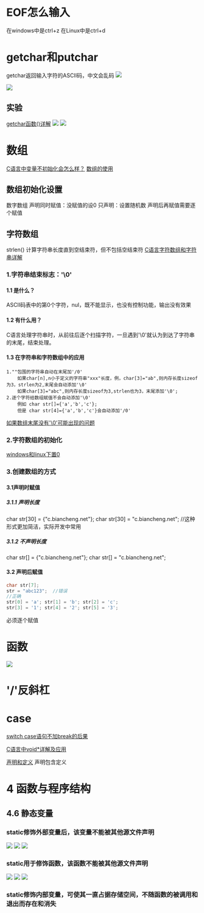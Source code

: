 # EOF怎么输入
在windows中是ctrl+z
在Linux中是ctrl+d

# getchar和putchar
getchar返回输入字符的ASCII码，中文会乱码
![](images/2022-11-28-15-28-16.png)

![](images/2022-11-28-15-40-44.png)

## 实验
[getchar函数()详解](https://blog.csdn.net/qq_15719613/article/details/120962669)
![](images/2022-11-28-16-23-14.png)
![](images/2022-11-28-16-22-45.png)


# 数组
[C语言中变量不初始化会怎么样？](https://blog.csdn.net/weixin_74195551/article/details/127328173)
[数组的使用](https://blog.csdn.net/hwx1546/article/details/123190222)
## 数组初始化设置
数字数组
声明同时赋值：没赋值的设0
只声明：设置随机数
声明后再赋值需要逐个赋值





## 字符数组
strlen()  计算字符串长度直到空结束符，但不包括空结束符
[C语言字符数组和字符串详解](http://c.biancheng.net/view/1832.html)
### 1.字符串结束标志：'\0'
#### 1.1 是什么？
ASCII码表中的第0个字符，nul，既不能显示，也没有控制功能，输出没有效果
#### 1.2 有什么用？
C语言处理字符串时，从前往后逐个扫描字符，一旦遇到'\0'就认为到达了字符串的末尾，结束处理。

#### 1.3 在字符串和字符数组中的应用
    1.""包围的字符串自动在末尾加'/0'
        如果char[n],n小于定义的字符串"xxx"长度，例，char[3]="ab",则内存长度sizeof为3，strlen为2,末尾会自动添加'\0'
        如果char[3]="abc",则内存长度sizeof为3,strlen也为3，末尾添加'\0';
    2.逐个字符给数组赋值不会自动添加'\0'
        例如 char str[]={'a','b','c'};
        但是 char str[4]={'a','b','c'}会自动添加'/0'
[如果数组末尾没有'\0'可能出现的问题](https://blog.csdn.net/m0_69951061/article/details/125406225)


### 2.字符数组的初始化
[windows和linux下置0](https://blog.csdn.net/tesla777/article/details/127689070)


### 3.创建数组的方式
#### 3.1声明时赋值
##### 3.1.1 声明长度
char str[30] = {"c.biancheng.net"};
char str[30] = "c.biancheng.net";  //这种形式更加简洁，实际开发中常用
##### 3.1.2 不声明长度
char str[] = {"c.biancheng.net"};
char str[] = "c.biancheng.net";  

#### 3.2 声明后赋值
```C
char str[7];
str = "abc123";  //错误
//正确
str[0] = 'a'; str[1] = 'b'; str[2] = 'c';
str[3] = '1'; str[4] = '2'; str[5] = '3';
```
必须逐个赋值


# 函数
![](images/2022-11-28-17-55-29.png)

# '/'反斜杠

# case
[switch case语句不加break的后果](https://blog.csdn.net/qq_39478139/article/details/108446550)


[C语言中void*详解及应用](https://www.runoob.com/w3cnote/c-void-intro.html)

[声明和定义](https://blog.csdn.net/weixin_28876083/article/details/117009456)
声明包含定义


# 4 函数与程序结构
## 4.6  静态变量
### static修饰外部变量后，该变量不能被其他源文件声明
![](images/2022-11-30-21-01-58.png)
![](images/2022-11-30-21-02-16.png)
![](images/2022-11-30-21-04-08.png)

### static用于修饰函数，该函数不能被其他源文件声明
![](images/2022-11-30-21-21-06.png)
![](images/2022-11-30-21-21-27.png)
![](images/2022-11-30-21-21-43.png)

### static修饰内部变量，可使其一直占据存储空间，不随函数的被调用和退出而存在和消失
